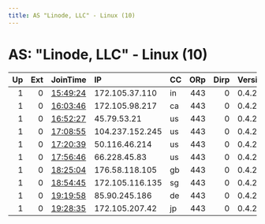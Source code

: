 ```yaml
---
title: AS "Linode, LLC" - Linux (10)
---
```


# AS: "Linode, LLC" - Linux (10)

|   Up |   Ext | JoinTime                                                                                            | IP              | CC   |   ORp |   Dirp | Version   | Contact   | Nickname   |   eFamMembers |
|-----:|------:|:----------------------------------------------------------------------------------------------------|:----------------|:-----|------:|-------:|:----------|:----------|:-----------|--------------:|
|    1 |     0 | [15:49:24](https://metrics.torproject.org/rs.html#details/B9DA8784541E87F9E494A78B6A49FE4443B31142) | 172.105.37.110  | in   |   443 |      0 | 0.4.2.6   | None      | Unnamed    |             1 |
|    1 |     0 | [16:03:46](https://metrics.torproject.org/rs.html#details/E924905923862AA65C5C3EBA53100C54AAFD63AE) | 172.105.98.217  | ca   |   443 |      0 | 0.4.2.6   | None      | Unnamed    |             1 |
|    1 |     0 | [16:52:27](https://metrics.torproject.org/rs.html#details/A18CD278493BB18BEFD8AB54A669BFF6BB73B9CB) | 45.79.53.21     | us   |   443 |      0 | 0.4.2.6   | None      | Unnamed    |             1 |
|    1 |     0 | [17:08:55](https://metrics.torproject.org/rs.html#details/C0C3CBD893296CBA045B61104F765699158FB39E) | 104.237.152.245 | us   |   443 |      0 | 0.4.2.6   | None      | Unnamed    |             1 |
|    1 |     0 | [17:20:39](https://metrics.torproject.org/rs.html#details/B9C1484B549CFE20B4147C819DC510D83B1EA513) | 50.116.46.214   | us   |   443 |      0 | 0.4.2.6   | None      | Unnamed    |             1 |
|    1 |     0 | [17:56:46](https://metrics.torproject.org/rs.html#details/FAFF33D5273691F537E4657C91A8DF58182EB561) | 66.228.45.83    | us   |   443 |      0 | 0.4.2.6   | None      | Unnamed    |             1 |
|    1 |     0 | [18:25:04](https://metrics.torproject.org/rs.html#details/5CFF40C764AC4F80FEADF94F7140B56FB21B5777) | 176.58.118.105  | gb   |   443 |      0 | 0.4.2.6   | None      | Unnamed    |             1 |
|    1 |     0 | [18:54:45](https://metrics.torproject.org/rs.html#details/06F9E86930823CA86541DDFEB9827A22B9A7A4AD) | 172.105.116.135 | sg   |   443 |      0 | 0.4.2.6   | None      | Unnamed    |             1 |
|    1 |     0 | [19:19:58](https://metrics.torproject.org/rs.html#details/2D97C1A7D5A06530F3B2B291F8F2C10CB313DC10) | 85.90.245.186   | de   |   443 |      0 | 0.4.2.6   | None      | Unnamed    |             1 |
|    1 |     0 | [19:28:35](https://metrics.torproject.org/rs.html#details/76678E6D3663BBC4DD7AE5B3F794066C1E022AA1) | 172.105.207.42  | jp   |   443 |      0 | 0.4.2.6   | None      | Unnamed    |             1 |
